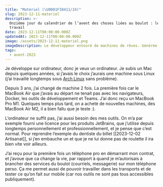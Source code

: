 ```yaml
---
title: "Matériel (\U0001F38411/24)"
slug: 2023-12-11-materiel
description: >-
  Onzième jour du calendrier de l’avent des choses liées au boulot : le lieu de
  travail
date: 2023-12-11T00:00:00.000Z
updatedAt: 2023-12-11T00:00:00.000Z
image: /assets/2023-12-11-materiel.png
imageDescription: Le développeur entouré de machines de rêves. Générée avec SDXL 1.0.
tags:
  - avent-2023
---
```


Je développe sur ordinateur, donc je veux un ordinateur. Je subis un Mac depuis quelques années, si j’avais le choix j’aurais une machine sous Linux (j’ai travaillé longtemps sous [Arch Linux](https://archlinux.org/) sans problème).

Depuis 3 ans, j’ai changé de machine 2 fois. La première fois car le MacBook Air que j’avais au départ ne tenait pas avec les navigateurs, Docker, les outils de développement et Teams. J’ai donc reçu un MacBook Pro M1. Quelques temps plus tard, on a acheté de nouvelles machines, des MacBook Air M2, il a bien fallu que je teste :).

L’ordinateur ne suffit pas, j’ai aussi besoin des mes outils. On m’a par exemple fourni une licence pour les produits JetBrains, que j’utilise depuis longtemps personnellement et professionnellement, et je pense que c’est normal. Pour reprendre l’exemple du dentiste du billet \[\[2023-12-02 Artisanat]], si j’en embauche un et que je ne lui donne pas de roulette il ira bien vite voir ailleurs.

J’ai reçu pour la première fois un téléphone pro en démarrant mon contrat, et j’avoue que ca change la vie, par rapport à quand je m’autorisais à brancher des services du boulot (courriels, messagerie) sur mon téléphone perso. Ça me permet aussi de pouvoir travailler dans les transports et de tester ce qu’on fait sur mobile (car nos outils ne sont pas tous accessibles publiquement).
